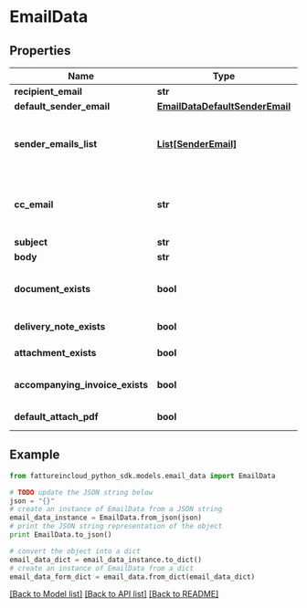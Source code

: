 # EmailData


## Properties
Name | Type | Description | Notes
------------ | ------------- | ------------- | -------------
**recipient_email** | **str** | Email recipient | [optional] 
**default_sender_email** | [**EmailDataDefaultSenderEmail**](EmailDataDefaultSenderEmail.md) |  | [optional] 
**sender_emails_list** | [**List[SenderEmail]**](SenderEmail.md) | List of all emails from which the document can be sent | [optional] 
**cc_email** | **str** | Email cc [by default is the logged company email] | [optional] 
**subject** | **str** | Email subject | [optional] 
**body** | **str** | Email body | [optional] 
**document_exists** | **bool** | Document exists if it is not a delivery note | [optional] 
**delivery_note_exists** | **bool** | Document is a delivery note | [optional] 
**attachment_exists** | **bool** | Document has attachment | [optional] 
**accompanying_invoice_exists** | **bool** | Document has accompanying invoice | [optional] 
**default_attach_pdf** | **bool** | Attach document pdf | [optional] 

## Example

```python
from fattureincloud_python_sdk.models.email_data import EmailData

# TODO update the JSON string below
json = "{}"
# create an instance of EmailData from a JSON string
email_data_instance = EmailData.from_json(json)
# print the JSON string representation of the object
print EmailData.to_json()

# convert the object into a dict
email_data_dict = email_data_instance.to_dict()
# create an instance of EmailData from a dict
email_data_form_dict = email_data.from_dict(email_data_dict)
```
[[Back to Model list]](../README.md#documentation-for-models) [[Back to API list]](../README.md#documentation-for-api-endpoints) [[Back to README]](../README.md)


